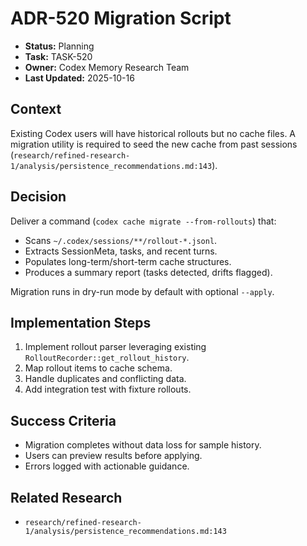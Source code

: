 # ADR-520 Migration Script

- **Status:** Planning
- **Task:** TASK-520
- **Owner:** Codex Memory Research Team
- **Last Updated:** 2025-10-16

## Context
Existing Codex users will have historical rollouts but no cache files. A migration utility is required to seed the new cache from past sessions (`research/refined-research-1/analysis/persistence_recommendations.md:143`).

## Decision
Deliver a command (`codex cache migrate --from-rollouts`) that:
- Scans `~/.codex/sessions/**/rollout-*.jsonl`.
- Extracts SessionMeta, tasks, and recent turns.
- Populates long-term/short-term cache structures.
- Produces a summary report (tasks detected, drifts flagged).

Migration runs in dry-run mode by default with optional `--apply`.

## Implementation Steps
1. Implement rollout parser leveraging existing `RolloutRecorder::get_rollout_history`.
2. Map rollout items to cache schema.
3. Handle duplicates and conflicting data.
4. Add integration test with fixture rollouts.

## Success Criteria
- Migration completes without data loss for sample history.
- Users can preview results before applying.
- Errors logged with actionable guidance.

## Related Research
- `research/refined-research-1/analysis/persistence_recommendations.md:143`
